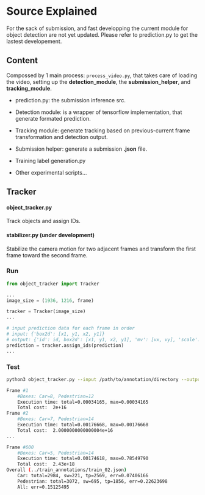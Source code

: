 # Source Explained

For the sack of submission, and fast developping the current module for object detection are not yet updated. Please refer to prediction.py to get the lastest developement.

## Content
Compossed by 1 main process: ```process_video.py```, that takes care of loading the video, setting up the **detection_module**, the **submission_helper**, and **tracking_module**.

- prediction.py: the submission inference src.

- Detection module: is a wrapper of tensorflow implementation, that generate formated prediction.

- Tracking module: generate tracking based on previous-current frame transformation and detection output.

- Submission helper: generate a submission **.json** file.

- Training label generation.py

- Other experimental scripts...

## Tracker
#### object_tracker.py

Track objects and assign IDs.

#### stabilizer.py (under development)

Stabilize the camera motion for two adjacent frames and transform the first frame toward the second frame.

### Run

```python
from object_tracker import Tracker

...
image_size = (1936, 1216, frame)

tracker = Tracker(image_size)
...

# input prediction data for each frame in order
# input: {'box2d': [x1, y1, x2, y1]}
# output: {'id': id, box2d': [x1, y1, x2, y1], 'mv': [vx, vy], 'scale': [sx, sy], 'occlusion': number_of_occlusions}
prediction = tracker.assign_ids(prediction)
...
```

### Test

```bash
python3 object_tracker.py --input /path/to/annotation/directory --output /path/to/output.json

Frame #1
    #Boxes: Car=8, Pedestrian=12
    Execution time: total=0.00034165, max=0.00034165
    Total cost:  2e+16
Frame #2
    #Boxes: Car=7, Pedestrian=14
    Execution time: total=0.00176668, max=0.00176668
    Total cost:  2.0000000000000004e+16
...

Frame #600
    #Boxes: Car=5, Pedestrian=14
    Execution time: total=0.00174618, max=0.78549790
    Total cost:  2.43e+18
Overall (../train_annotations/train_02.json)
    Car: total=2984, sw=221, tp=2569, err=0.07406166
    Pedestrian: total=3072, sw=695, tp=1856, err=0.22623698
    All: err=0.15125495
```